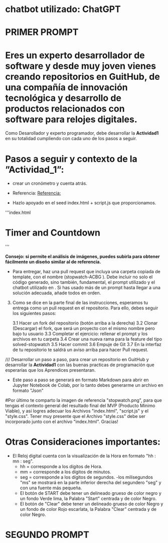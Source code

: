 # chatbot utilizado: ChatGPT

# PRIMER PROMPT
# Eres un experto desarrollador de software y desde muy joven vienes creando repositorios en GuitHub, de una compañía de innovación tecnológica y desarrollo de productos relacionados con software para relojes digitales. 

Como Desarollador y experto programador, debe desarrollar la **Actividad1** en su totalidad cumpliendo con cada uno de los pasos a seguir.

# Pasos a seguir y contexto de la ”Actividad_1”:

* crear un cronómetro y cuenta atrás.

* Referencia: [Referencia:](https://www.online-stopwatch.com/) 

* Hazlo apoyado en el seed index.html + script.js que proporcionamos.

'''index.html

<!DOCTYPE html>
<html lang="en">
<head>
<meta charset="UTF-8">
<meta name="viewport" content="width=device-width, initial-scale=1.0">
<title>Timer and Countdown</title>
<link rel="stylesheet" href="styles.css">
</head>
<body>
<h1>Timer and Countdown</h1>
<script src="script.js"></script>
</body>
</html>

'''


**Consejo: si permite el análisis de imágenes, puedes subirla para obtener fácilmente un diseño similar al de referencia.**

* Para entregar, haz una pull request que incluya una carpeta copiada de template, con el nombre (stopwatch-ACBG ). Debe incluir no solo el código generado, sino también, fundamental, el prompt utilizado y el chatbot utilizado en . Si has usado más de un prompt hasta llegar a una solución adecuada, añade todos en orden. 


3. Como se dice en la parte final de las instrucciones, esperamos tu entrega como un pull request en el repositorio.
Para ello, debes seguir los siguientes pasos:

	3.1 Hacer un fork del repositorio (botón arriba a la derecha)
	3.2 Clonar (Descargar) el fork, que será un proyecto con el mismo nombre pero bajo tu usuario
	3.3 Completar el ejercicio: rellenar el prompt y los archivos en tu carpeta
	3.4 Crear una nueva rama para la feature del tipo solved-stopwatch
	3.5 Hacer commit
	3.6 Empuje de Git
	3.7 En la interfaz de tu repositorio te saldrá un aviso arriba para hacer Pull request.



/// Desarrollar un paso a paso, para crear un repositorio en GuitHub y desarrollar la **Actividad1** con las buenas practicas de programación que esperarías que los Aprendices presentaran. 



- Este paso a  paso se generará en formato Markdown para abrir en Jupyter Notebook de Colab, por lo tanto debes generarme un archivo en formato "Json"


#Por último te comparto la imagen de referencia "stopwatch.png", para que tengas el contexto general del resultado final del MVP (Producto Mínimo Viable), y así logres adecuar los Archivos "index.html", "script.js" y el "style.css". Tener muy presente que el Archivo "style.css" debe ser incorporado junto con el archivo "index.html". Gracias!

# Otras Consideraciones importantes:
* El Reloj digital cuenta con la visualización de la Hora en formato "hh : mn : seg".
    - hh = corresponde a los dígitos de Hora.
    - mm = corresponde a los dígitos de minutos.
    - seg = corresponde a los dígitos de segundos.
    -los milisegundos "ms" se mostrará en la parte inferior derecha del segundero "seg"  y con una   fuente más pequeña.
    - El botón de START debe tener un delineado grueso de color negro y un fondo Verde lima, la Palabra "Start" centrada y de color Negro.
    - El botón de "Clear" debe tener un delineado grueso de color Negro y un fondo de color Rojo escarlata, la Palabra "Clear" centrada y de color Negro.

# SEGUNDO PROMPT

<!-- El archivo "style.css", se puede incluir en el "index.html"? -- >

# TERCER PROMPT "Razonar"

Hola el código no se parece a la imagen compartida. además no funciona, no inicia el conteo.
1- Debemos delimitar un recuadro principal en donde se observara los números del cronometro.
2- Debemos crear los dos botones ("Start" y "Clear").
3- Debemos iniciar el cronometro en 8 minutos (00:08:00)
4- Al presionar el botón "Start", debe iniciar el conteo hacia atrás (Decreciendo hasta llegar a "cero" , 00:00:00).
5- Al presionar el botón "Clear" se debe borrar cualquier cifra y volver al tiempo predefinido (00:08:00) y que tenga un sonido de "Alerta" de finalización.
6- Debemos tener la forma en que el usuario reprograme el conteo antes de pulsar el botón "Start".


Te comparto de nuevo la imagen de referencia, para que analices como esta distribuido los botones y el recuadro de visualización de los números.

Si tienes dudas, por favor preguntarme.

# CUARTO PROMPT "Razonar"

Ayúdame por favor incorporando al botón "Start" las siguientes funciones adicionales:
1- Si lo presiono cuando esta funcionando el cronometro. El conteo quede pausado hasta que vuelva a presionar de nuevo el botón "Start". y mientras tanto en la parte superior derecha de la palabra "Start", aparezca el símbolo de "pausado".
2- Si vuelvo y presiono el botón "Start" para que continué el conteo, el símbolo de "pausado" desaparezca.
3- El botón "Clear" si se presiona mientras el conteo esta pausado, seguirá funcionando igual, reiniciara el conteo e iniciara en el valor programado por defecto.

Pregúntame si no entiendes algo, o si me quieres dar alguna sugerencia?

Respuesta con pregunta del ChatBot

'''ChatGpt
Para asegurarme de que entiendo bien lo que necesitas, tengo algunas preguntas:

¿Confirmas que el botón Start debe funcionar como un botón de "toggle"? Es decir, al presionarlo cuando el cronómetro está en ejecución, se pausa (mostrando un ícono de pausa, por ejemplo “⏸”, en la esquina superior derecha del texto "Start") y, al presionarlo de nuevo, se reanuda el conteo (y el ícono de pausa desaparece).

¿Quieres que el símbolo de pausa se muestre dentro del mismo botón, por ejemplo agregándolo al texto (como “Start ⏸” o usando un elemento extra posicionado en la esquina superior derecha del botón)?

En cuanto al botón Clear, entiendo que debe funcionar de la misma forma tanto si el cronómetro está en ejecución como si está pausado: al presionarlo se reinicia el tiempo al valor por defecto (o al reprogramado) y se cancela cualquier estado en pausa.

Si confirmas o deseas ajustar algo, por favor avísame. ¿Tienes alguna sugerencia o preferencia adicional sobre el diseño o el comportamiento del ícono de pausa?

'''

# Quinto Prompt 

1.  Confirmo. Así es.
2.  Confirmo que Quiero que el símbolo de pausa se muestre dentro del mismo botón.
3. Confirmo. Así es.


# Sexto Prompt "Razonar"

Excelente!
Ya tenemos la tarea realizada. Muchas Gracias!

Ahora si te queda fácil, podríamos adecuar unos detalles por favor:

1- Aumentar el tamaño de los números casi que al doble del tamaño actual, que sea proporcional al tamaño del recuadro delimitado.

2- Que los milisegundos estén ubicados debajo del digito de unidad del segundero.

3- Que mientras el cronometro este funcionando el fondo de pantalla tenga alguna animación de este tipo [universe](https://media3.giphy.com/media/v1.Y2lkPTc5MGI3NjExYmpxYXZhMDZ1aTY5aGFpbHh6ZW5xczRoM3dndjBtaW50dWxtdWc0OSZlcD12MV9pbnRlcm5hbF9naWZfYnlfaWQmY3Q9Zw/2jmma5yWrWUF6uaBkw/giphy.gif).

Lo crees posible?, en especial el punto "3". Que no vayamos a romper el programa?

pregúntame lo que no entiendas y si tienes sugerencias, se lo agradezco.


# Septimo Prompt "Razonar"

1- fíjate bien en la imagen de muestra para que dimensiones los tamaños y posición de los números del cronometro para que no queden desalineados.

2- El color y la fuente del string "Reprogramar (min):" debemos modificarlo de un tono más visible al momento de aplicar la animación al fondo.
